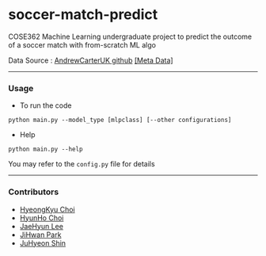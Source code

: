 # soccer-match-predict
COSE362 Machine Learning undergraduate project to predict the outcome of a soccer match with from-scratch ML algo


Data Source : [AndrewCarterUK github](http://www.github.com/AndrewCarterUK/football-predictor) [[Meta Data]](http://www.football-data.co.uk/notes.txt)

-------
### Usage
* To run the code
```
python main.py --model_type [mlpclass] [--other configurations]
```

* Help
```
python main.py --help
```

You may refer to the `config.py` file for details

-------
### Contributors

* [HyeongKyu Choi](https://github.com/imhgchoi)
* [HyunHo Choi](https://github.com/chlgusgh715)
* [JaeHyun Lee](https://github.com/LEE-JAE-HYUN179)
* [JiHwan Park](https://github.com/thepark96)
* [JuHyeon Shin](https://github.com/juhyeon1212)
